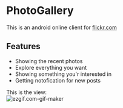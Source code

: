 # PhotoGallery
This is an android online client for [flickr.com](https://www.flickr.com/)
## Features
* Showing the recent photos
* Explore everything you want
* Showing something you'r interested in
* Getting notofication for new posts

This is the view: <br/>
![ezgif.com-gif-maker](/uploads/507d7435cf990edb86db74ac2e853dd5/ezgif.com-gif-maker.gif)
